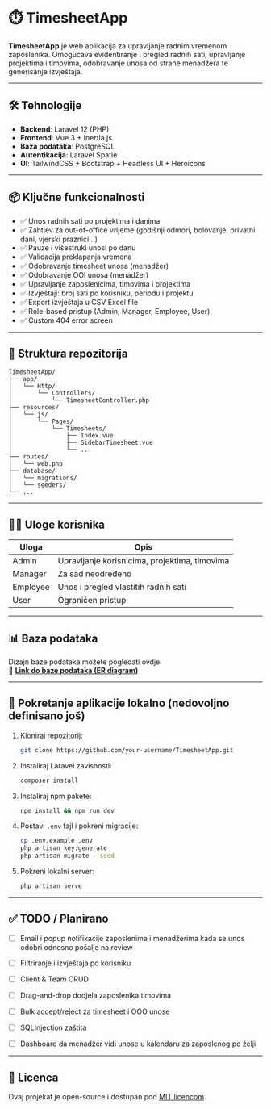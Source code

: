 
# ⏱️ TimesheetApp

**TimesheetApp** je web aplikacija za upravljanje radnim vremenom zaposlenika. Omogućava evidentiranje i pregled radnih sati, upravljanje projektima i timovima, odobravanje unosa od strane menadžera te generisanje izvještaja.

---

## 🛠️ Tehnologije

- **Backend**: Laravel 12 (PHP)
- **Frontend**: Vue 3 + Inertia.js
- **Baza podataka**: PostgreSQL
- **Autentikacija**: Laravel Spatie
- **UI**: TailwindCSS + Bootstrap + Headless UI + Heroicons

---

## 📦 Ključne funkcionalnosti

- ✅ Unos radnih sati po projektima i danima
- ✅ Zahtjev za out-of-office vrijeme (godišnji odmori, bolovanje, privatni dani, vjerski praznici...)
- ✅ Pauze i višestruki unosi po danu
- ✅ Validacija preklapanja vremena
- ✅ Odobravanje timesheet unosa (menadžer)
- ✅ Odobravanje OOI unosa (menadžer)
- ✅ Upravljanje zaposlenicima, timovima i projektima
- ✅ Izvještaji: broj sati po korisniku, periodu i projektu
- ✅ Export izvještaja u CSV Excel file
- ✅ Role-based pristup (Admin, Manager, Employee, User)
- ✅ Custom 404 error screen

---

## 🧭 Struktura repozitorija

```
TimesheetApp/
├── app/
│   └── Http/
│       └── Controllers/
│           └── TimesheetController.php
├── resources/
│   └── js/
│       └── Pages/
│           └── Timesheets/
│               ├── Index.vue
│               ├── SidebarTimesheet.vue
│               └── ...
├── routes/
│   └── web.php
├── database/
│   └── migrations/
│   └── seeders/
└── ...
```

---

## 🧑‍💼 Uloge korisnika

| Uloga      | Opis                                                   |
|------------|--------------------------------------------------------|
| Admin      | Upravljanje korisnicima, projektima, timovima          |
| Manager    | Za sad neodređeno                                      |
| Employee   | Unos i pregled vlastitih radnih sati                   |
| User       | Ograničen pristup                                      |

---

## 📊 Baza podataka

Dizajn baze podataka možete pogledati ovdje:  
🔗 **[Link do baze podataka (ER diagram)](https://drawsql.app/teams/dmujkic1/diagrams/copy-of-timesheetapp)**  

---

## 🚀 Pokretanje aplikacije lokalno (nedovoljno definisano još)

1. Kloniraj repozitorij:
   ```bash
   git clone https://github.com/your-username/TimesheetApp.git
   ```

2. Instaliraj Laravel zavisnosti:
   ```bash
   composer install
   ```

3. Instaliraj npm pakete:
   ```bash
   npm install && npm run dev
   ```

4. Postavi `.env` fajl i pokreni migracije:
   ```bash
   cp .env.example .env
   php artisan key:generate
   php artisan migrate --seed
   ```

5. Pokreni lokalni server:
   ```bash
   php artisan serve
   ```

---

## ✅ TODO / Planirano

- [ ] Email i popup notifikacije zaposlenima i menadžerima kada se unos odobri odnosno pošalje na review
- [ ] Filtriranje i izvještaja po korisniku
- [ ] Client & Team CRUD
- [ ] Drag-and-drop dodjela zaposlenika timovima
- [ ] Bulk accept/reject za timesheet i OOO unose
- [ ] SQLInjection zaštita
- [ ] Dashboard da menadžer vidi unose u kalendaru za zaposlenog po želji


---

## 📄 Licenca

Ovaj projekat je open-source i dostupan pod [MIT licencom](LICENSE).
